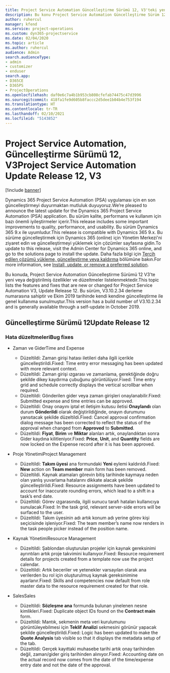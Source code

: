 ```yaml
---
title: Project Service Automation Güncelleştirme Sürümü 12, V3'teki yenilikler veya değişiklikler
description: Bu konu Project Service Automation Güncelleştirme Sürüm 12, V3'teki yenilikler hakkında bilgi sağlar.
author: ruhercul
manager: kfend
ms.service: project-operations
ms.custom: dyn365-projectservice
ms.date: 02/04/2020
ms.topic: article
ms.author: ruhercul
audience: Admin
search.audienceType:
- admin
- customizer
- enduser
search.app:
- D365CE
- D365PS
- ProjectOperations
ms.openlocfilehash: daf0e6c7a4b1b953cb808cfefab74475c47d3996
ms.sourcegitcommit: 418fa1fe9d605b8faccc2d5dee1b04b4e753f194
ms.translationtype: HT
ms.contentlocale: tr-TR
ms.lasthandoff: 02/10/2021
ms.locfileid: "5143852"
---
```

# <a name="project-service-automation-update-release-12-v3"></a><span data-ttu-id="98787-103">Project Service Automation, Güncelleştirme Sürümü 12, V3</span><span class="sxs-lookup"><span data-stu-id="98787-103">Project Service Automation Update Release 12, V3</span></span>

[!include [banner](../includes/psa-now-project-operations.md)]

<span data-ttu-id="98787-104">Dynamics 365 Project Service Automation (PSA) uygulaması için en son güncelleştirmeyi duyurmaktan mutluluk duyuyoruz.</span><span class="sxs-lookup"><span data-stu-id="98787-104">We’re pleased to announce the latest update for the Dynamics 365 Project Service Automation (PSA) application.</span></span> <span data-ttu-id="98787-105">Bu sürüm kalite, performans ve kullanım için bazı önemli iyileştirmeler içerir.</span><span class="sxs-lookup"><span data-stu-id="98787-105">This release includes some important improvements to quality, performance, and usability.</span></span> <span data-ttu-id="98787-106">Bu sürüm Dynamics 365 9.x ile uyumludur.</span><span class="sxs-lookup"><span data-stu-id="98787-106">This release is compatible with Dynamics 365 9.x.</span></span> <span data-ttu-id="98787-107">Bu sürüme güncelleştirmek için Dynamics 365 (online) için Yönetim Merkezi'ni ziyaret edin ve güncelleştirmeyi yüklemek için çözümler sayfasına gidin.</span><span class="sxs-lookup"><span data-stu-id="98787-107">To update to this release, visit the Admin Center for Dynamics 365 online, and go to the solutions page to install the update.</span></span> <span data-ttu-id="98787-108">Daha fazla bilgi için [Tercih edilen çözümü yükleme, güncelleştirme veya kaldırma](https://docs.microsoft.com/power-platform/admin/install-remove-preferred-solution) bölümüne bakın.</span><span class="sxs-lookup"><span data-stu-id="98787-108">For more information, see [Install, update, or remove a preferred solution](https://docs.microsoft.com/power-platform/admin/install-remove-preferred-solution).</span></span>

<span data-ttu-id="98787-109">Bu konuda, Project Service Automation Güncelleştirme Sürümü 12 V3'te yeni veya değiştirilmiş özellikler ve düzeltmeler listelenmektedir.</span><span class="sxs-lookup"><span data-stu-id="98787-109">This topic lists the features and fixes that are new or changed for Project Service Automation V3, Update Release 12.</span></span> <span data-ttu-id="98787-110">Bu sürüm, V3.10.2.34 derleme numarasına sahiptir ve Ekim 2019 tarihinde kendi kendine güncelleştirme ile genel kullanıma sunulmuştur.</span><span class="sxs-lookup"><span data-stu-id="98787-110">This version has a build number of V3.10.2.34 and is generally available through a self-update in October 2019.</span></span>

## <a name="update-release-12"></a><span data-ttu-id="98787-111">Güncelleştirme Sürümü 12</span><span class="sxs-lookup"><span data-stu-id="98787-111">Update Release 12</span></span>

### <a name="bug-fixes"></a><span data-ttu-id="98787-112">Hata düzeltmeleri</span><span class="sxs-lookup"><span data-stu-id="98787-112">Bug fixes</span></span>

- <span data-ttu-id="98787-113">Zaman ve Gider</span><span class="sxs-lookup"><span data-stu-id="98787-113">Time and Expense</span></span>

    - <span data-ttu-id="98787-114">Düzeltildi: Zaman girişi hatası iletileri daha ilgili içerikle güncelleştirildi.</span><span class="sxs-lookup"><span data-stu-id="98787-114">Fixed: Time entry error messaging has been updated with more relevant context.</span></span>
    - <span data-ttu-id="98787-115">Düzeltildi: Zaman girişi ızgarası ve zamanlama, gerektiğinde doğru şekilde dikey kaydırma çubuğunu görüntülüyor.</span><span class="sxs-lookup"><span data-stu-id="98787-115">Fixed: Time entry grid and schedule correctly displays the vertical scrollbar when required.</span></span>
    - <span data-ttu-id="98787-116">Düzeltildi: Gönderilen gider veya zaman girişleri onaylanabilir.</span><span class="sxs-lookup"><span data-stu-id="98787-116">Fixed: Submitted expense and time entries can be approved.</span></span>
    - <span data-ttu-id="98787-117">Düzeltildi: Onay onayını iptal et iletişim kutusu iletisi **Onaylandı** olan durum **Gönderildi** olarak değiştirildiğinde, onayın durumunu yansıtacak şekilde düzeltildi.</span><span class="sxs-lookup"><span data-stu-id="98787-117">Fixed: Cancel approval confirmation dialog message has been corrected to reflect the status of the approval when changed from **Approved** to **Submitted**.</span></span>
    - <span data-ttu-id="98787-118">Düzeltildi: **Fiyat**, **Birim** ve **Miktar** alanları artık, onaylandıktan sonra Gider kaydına kilitleniyor.</span><span class="sxs-lookup"><span data-stu-id="98787-118">Fixed: **Price**, **Unit**, and **Quantity** fields are now locked on the Expense record after it is has been approved.</span></span>

- <span data-ttu-id="98787-119">Proje Yönetimi</span><span class="sxs-lookup"><span data-stu-id="98787-119">Project Management</span></span>

    - <span data-ttu-id="98787-120">Düzeltildi: **Takım üyesi** ana formundaki **Yeni** eylemi kaldırıldı.</span><span class="sxs-lookup"><span data-stu-id="98787-120">Fixed: **New** action on **Team member** main form has been removed.</span></span>
    - <span data-ttu-id="98787-121">Düzeltildi. Kaynak atamaları görevin bitiş tarihinde kaymaya neden olan yanlış yuvarlama hatalarını dikkate alacak şekilde güncelleştirildi.</span><span class="sxs-lookup"><span data-stu-id="98787-121">Fixed: Resource assignments have been updated to account for inaccurate rounding errors, which lead to a shift in a task’s end date.</span></span>
    - <span data-ttu-id="98787-122">Düzeltildi: Görev ızgarasında, ilgili sunucu tarafı hataları kullanıcıya sunulacak.</span><span class="sxs-lookup"><span data-stu-id="98787-122">Fixed: In the task grid, relevant server-side errors will be surfaced to the user.</span></span>
    - <span data-ttu-id="98787-123">Düzeltildi: Takım üyesinin adı artık konum adı yerine görev kişi seçicisinde işleniyor.</span><span class="sxs-lookup"><span data-stu-id="98787-123">Fixed: The team member’s name now renders in the task people picker instead of the position name.</span></span>

- <span data-ttu-id="98787-124">Kaynak Yönetimi</span><span class="sxs-lookup"><span data-stu-id="98787-124">Resource Management</span></span>

    - <span data-ttu-id="98787-125">Düzeltildi: Şablondan oluşturulan projeler için kaynak gereksinimi ayrıntıları artık proje takvimini kullanıyor.</span><span class="sxs-lookup"><span data-stu-id="98787-125">Fixed: Resource requirement details for projects created from a template now use the project calendar.</span></span>
    - <span data-ttu-id="98787-126">Düzeltildi: Artık beceriler ve yetenekler varsayılan olarak ana verilerden bu rol için oluşturulmuş kaynak gereksinimine ayarlanır.</span><span class="sxs-lookup"><span data-stu-id="98787-126">Fixed: Skills and competencies now default from role master data to the resource requirement created for that role.</span></span>

- <span data-ttu-id="98787-127">Sales</span><span class="sxs-lookup"><span data-stu-id="98787-127">Sales</span></span>

    - <span data-ttu-id="98787-128">Düzeltildi: **Sözleşme ana** formunda bulunan yinelenen nesne kimlikleri.</span><span class="sxs-lookup"><span data-stu-id="98787-128">Fixed: Duplicate object IDs found on the **Contract main** form.</span></span>
    - <span data-ttu-id="98787-129">Düzeltildi: Mantık, sekmenin meta veri kurulumunu görüntüleyebilmesi için **Teklif Analizi** sekmesini görünür yapacak şekilde güncelleştirildi.</span><span class="sxs-lookup"><span data-stu-id="98787-129">Fixed: Logic has been updated to make the **Quote Analysis** tab visible so that it displays the metadata setup of the tab.</span></span>
    - <span data-ttu-id="98787-130">Düzeltildi: Gerçek kayıttaki muhasebe tarihi artık onay tarihinden değil, zaman/gider giriş tarihinden alınıyor.</span><span class="sxs-lookup"><span data-stu-id="98787-130">Fixed: Accounting date on the actual record now comes from the date of the time/expense entry date and not the date of the approval.</span></span>
